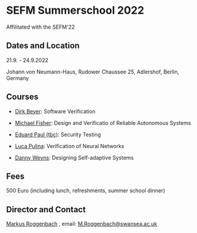 # SEFM Summerschool 2022

Affilitated with the SEFM'22

## Dates and Location

21.9. - 24.9.2022

Johann von Neumann-Haus, Rudower Chaussee 25, Adlershof, Berlin, Germany

## Courses

- [Dirk Beyer](https://www.sosy-lab.org/people/beyer/): Software Verification

- [Michael Fisher](https://www.research.manchester.ac.uk/portal/michael.fisher.html): Design and Verificatio of Reliable Autonomous Systems

- [Eduard Paul (tbc)](http://www.es.mdh.se/staff/349-Eduard_Paul_Enoiu): Security Testing

- [Luca Pulina](https://www.uniss.it/ugov/person/200): Verification of Neural Networks

- [Danny Weyns](https://people.cs.kuleuven.be/~danny.weyns/): Designing Self-adaptive Systems

## Fees

500 Euro (including lunch, refreshments, summer school dinner)

## Director and Contact

[Markus Roggenbach](https://www.swansea.ac.uk/staff/m.roggenbach/) , email: M.Roggenbach@swansea.ac.uk
